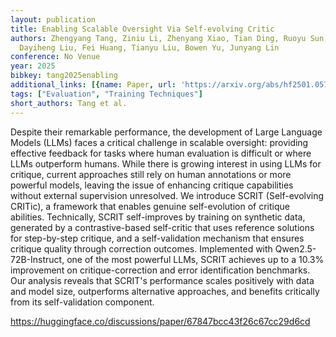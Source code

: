 ```yaml
---
layout: publication
title: Enabling Scalable Oversight Via Self-evolving Critic
authors: Zhengyang Tang, Ziniu Li, Zhenyang Xiao, Tian Ding, Ruoyu Sun, Benyou Wang,
  Dayiheng Liu, Fei Huang, Tianyu Liu, Bowen Yu, Junyang Lin
conference: No Venue
year: 2025
bibkey: tang2025enabling
additional_links: [{name: Paper, url: 'https://arxiv.org/abs/hf2501.05727'}]
tags: ["Evaluation", "Training Techniques"]
short_authors: Tang et al.
---
```

Despite their remarkable performance, the development of Large Language Models (LLMs) faces a critical challenge in scalable oversight: providing effective feedback for tasks where human evaluation is difficult or where LLMs outperform humans. While there is growing interest in using LLMs for critique, current approaches still rely on human annotations or more powerful models, leaving the issue of enhancing critique capabilities without external supervision unresolved. We introduce SCRIT (Self-evolving CRITic), a framework that enables genuine self-evolution of critique abilities. Technically, SCRIT self-improves by training on synthetic data, generated by a contrastive-based self-critic that uses reference solutions for step-by-step critique, and a self-validation mechanism that ensures critique quality through correction outcomes. Implemented with Qwen2.5-72B-Instruct, one of the most powerful LLMs, SCRIT achieves up to a 10.3% improvement on critique-correction and error identification benchmarks. Our analysis reveals that SCRIT's performance scales positively with data and model size, outperforms alternative approaches, and benefits critically from its self-validation component.

https://huggingface.co/discussions/paper/67847bcc43f26c67cc29d6cd